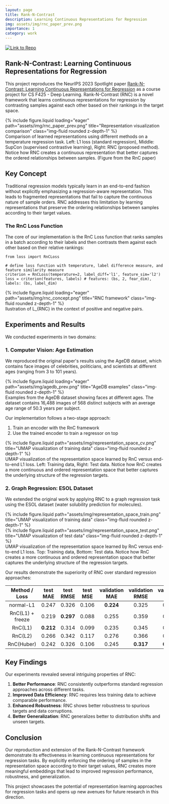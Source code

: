 ```yaml
---
layout: page
title: Rank-N-Contrast
description: Learning Continuous Representations for Regression
img: assets/img/rnc_paper_prev.png
importance: 1
category: work
---
```

[![Link to Repo](https://gist.github.com/cxmeel/0dbc95191f239b631c3874f4ccf114e2/raw/github.svg)](https://github.com/karannb/rank-n-contrast)

## Rank-N-Contrast: Learning Continuous Representations for Regression

This project reproduces the NeurIPS 2023 Spotlight paper [Rank-N-Contrast: Learning Continuous Representations for Regression](https://arxiv.org/abs/2210.01189) as a course project for CS F425 - Deep Learning. Rank-N-Contrast (RNC) is a novel framework that learns continuous representations for regression by contrasting samples against each other based on their rankings in the target space.

<div class="row">
    <div class="col-sm mt-3 mt-md-0">
        {% include figure.liquid loading="eager" path="assets/img/rnc_paper_prev.png" title="Representation visualization comparison" class="img-fluid rounded z-depth-1" %}
    </div>
</div>
<div class="caption">
    Comparison of learned representations using different methods on a temperature regression task. Left: L1 loss (standard regression), Middle: SupCon (supervised contrastive learning), Right: RNC (proposed method). Notice how RNC creates a continuous representation that better captures the ordered relationships between samples. (Figure from the RnC paper)
</div>

## Key Concept

Traditional regression models typically learn in an end-to-end fashion without explicitly emphasizing a regression-aware representation. This leads to fragmented representations that fail to capture the continuous nature of sample orders. RNC addresses this limitation by learning representations that preserve the ordering relationships between samples according to their target values.

### The RnC Loss Function

The core of our implementation is the RnC Loss function that ranks samples in a batch according to their labels and then contrasts them against each other based on their relative rankings:

```
from loss import RnCLoss

# define loss function with temperature, label difference measure, and feature similarity measure
criterion = RnCLoss(temperature=2, label_diff='l1', feature_sim='l2')
loss = criterion(features, labels) # features: (bs, 2, fear_dim), labels: (bs, label_dim)
```

<div class="row">
    <div class="col-sm mt-3 mt-md-0">
        {% include figure.liquid loading="eager" path="assets/img/rnc_concept.png" title="RNC framework" class="img-fluid rounded z-depth-1" %}
    </div>
</div>
<div class="caption">
llustration of L_{RNC} in the context of positive and negative pairs.
</div>

## Experiments and Results

We conducted experiments in two domains:

### 1. Computer Vision: Age Estimation

We reproduced the original paper's results using the AgeDB dataset, which contains face images of celebrities, politicians, and scientists at different ages (ranging from 3 to 101 years).

<div class="row">
    <div class="col-sm-8 mt-3 mt-md-0">
        {% include figure.liquid loading="eager" path="assets/img/agedb_prev.png" title="AgeDB examples" class="img-fluid rounded z-depth-1" %}
    </div>
</div>
<div class="caption">
    Examples from the AgeDB dataset showing faces at different ages. The dataset contains 16,488 images of 568 distinct subjects with an average age range of 50.3 years per subject.
</div>


Our implementation follows a two-stage approach:
1. Train an encoder with the RnC framework
2. Use the trained encoder to train a regressor on top

<div class="row">
    <div class="col-sm-8 mt-3 mt-md-0">
        {% include figure.liquid path="assets/img/representation_space_cv.png" title="UMAP visualization of training data" class="img-fluid rounded z-depth-1" %}
    </div>
</div>
<div class="caption">
    UMAP visualization of the representation space learned by RnC versus end-to-end L1 loss. Left: Training data, Right: Test data. Notice how RnC creates a more continuous and ordered representation space that better captures the underlying structure of the regression targets.
</div>

### 2. Graph Regression: ESOL Dataset

We extended the original work by applying RNC to a graph regression task using the ESOL dataset (water solubility prediction for molecules).

<div class="row justify-content-sm-center">
    <div class="col-sm-10 mt-3 mt-md-0">
        {% include figure.liquid path="assets/img/representation_space_train.png" title="UMAP visualization of training data" class="img-fluid rounded z-depth-1" %}
    </div>
</div>
<div class="row justify-content-sm-center">
    <div class="col-sm-10 mt-3 mt-md-0">
        {% include figure.liquid path="assets/img/representation_space_test.png" title="UMAP visualization of test data" class="img-fluid rounded z-depth-1" %}
    </div>
</div>
<div class="caption">
    UMAP visualization of the representation space learned by RnC versus end-to-end L1 loss. Top: Training data, Bottom: Test data. Notice how RnC creates a more continuous and ordered representation space that better captures the underlying structure of the regression targets.
</div>

Our results demonstrate the superiority of RNC over standard regression approaches:


| Method / Loss | test MAE | test RMSE | test MSE | validation MAE | validation RMSE | validation MSE |
| :-----------: | :------: | :-------: | :------: | :------------: | :-------------: | :------------: |
| normal-L1 | 0.247	| 0.326 | 0.106 | **0.224** | 0.325 | 0.106 |
| RnC(L1) + freeze | 0.219 | **0.297** | 0.088 | 0.255 | 0.359 | 0.129 |
| RnC(L1) | **0.212** | 0.314 | 0.099 | 0.235 | 0.345 | 0.119 |
| RnC(L2) | 0.266 | 0.342 | 0.117 | 0.276 | 0.366 | 0.134 |
| RnC(Huber) | 0.242 | 0.326 | 0.106 | 0.245 | **0.317** | **0.101** |

## Key Findings

Our experiments revealed several intriguing properties of RNC:

1. **Better Performance**: RNC consistently outperforms standard regression approaches across different tasks.
2. **Improved Data Efficiency**: RNC requires less training data to achieve comparable performance.
3. **Enhanced Robustness**: RNC shows better robustness to spurious targets and data corruptions.
4. **Better Generalization**: RNC generalizes better to distribution shifts and unseen targets.


## Conclusion

Our reproduction and extension of the Rank-N-Contrast framework demonstrate its effectiveness in learning continuous representations for regression tasks. By explicitly enforcing the ordering of samples in the representation space according to their target values, RNC creates more meaningful embeddings that lead to improved regression performance, robustness, and generalization.

This project showcases the potential of representation learning approaches for regression tasks and opens up new avenues for future research in this direction.
